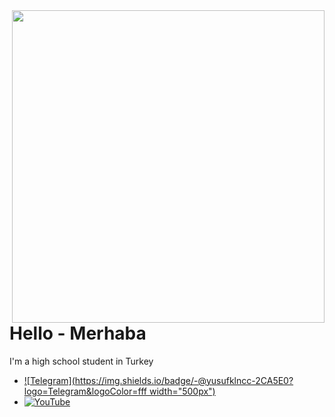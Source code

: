 <a href="https://github.com/relaxewdy?tab=repositories">
  <img align="right" src="https://github-readme-stats.vercel.app/api?username=yusufklncc&show_icons=true&hide_border=true&hide_rank=true&card_width=100" width="500px" />
</a>

# Hello - Merhaba

I'm a high school student in Turkey

- [![Telegram](https://img.shields.io/badge/-@yusufklncc-2CA5E0?logo=Telegram&logoColor=fff width="500px")](https://t.me/yusufklncc)
- [![YouTube](https://img.shields.io/badge/-@yusufklncc-lightgrey?logo=YouTube&logoColor=red)](https://www.youtube.com/c/yusufklncc)
